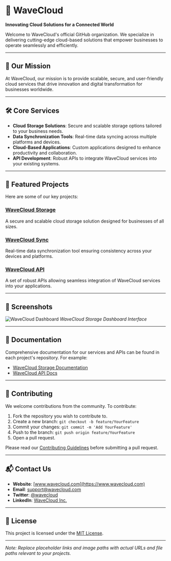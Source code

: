 # 🌊 WaveCloud

**Innovating Cloud Solutions for a Connected World**

Welcome to WaveCloud's official GitHub organization. We specialize in delivering cutting-edge cloud-based solutions that empower businesses to operate seamlessly and efficiently.

---

## 🚀 Our Mission

At WaveCloud, our mission is to provide scalable, secure, and user-friendly cloud services that drive innovation and digital transformation for businesses worldwide.

---

## 🛠️ Core Services

- **Cloud Storage Solutions**: Secure and scalable storage options tailored to your business needs.
- **Data Synchronization Tools**: Real-time data syncing across multiple platforms and devices.
- **Cloud-Based Applications**: Custom applications designed to enhance productivity and collaboration.
- **API Development**: Robust APIs to integrate WaveCloud services into your existing systems.

---

## 📂 Featured Projects

Here are some of our key projects:

### [WaveCloud Storage](https://github.com/wavecloud/wavecloud-storage)

A secure and scalable cloud storage solution designed for businesses of all sizes.

### [WaveCloud Sync](https://github.com/wavecloud/wavecloud-sync)

Real-time data synchronization tool ensuring consistency across your devices and platforms.

### [WaveCloud API](https://github.com/wavecloud/wavecloud-api)

A set of robust APIs allowing seamless integration of WaveCloud services into your applications.

---

## 📸 Screenshots

![WaveCloud Dashboard](assets/images/wavecloud-dashboard.png)
*WaveCloud Storage Dashboard Interface*

---

## 📖 Documentation

Comprehensive documentation for our services and APIs can be found in each project's repository. For example:

- [WaveCloud Storage Documentation](https://github.com/wavecloud/wavecloud-storage/wiki)
- [WaveCloud API Docs](https://github.com/wavecloud/wavecloud-api/wiki)

---

## 🤝 Contributing

We welcome contributions from the community. To contribute:

1. Fork the repository you wish to contribute to.
2. Create a new branch: `git checkout -b feature/YourFeature`
3. Commit your changes: `git commit -m 'Add YourFeature'`
4. Push to the branch: `git push origin feature/YourFeature`
5. Open a pull request.

Please read our [Contributing Guidelines](CONTRIBUTING.md) before submitting a pull request.

---

## 📬 Contact Us

- **Website**: [www.wavecloud.com](https://www.wavecloud.com)
- **Email**: [support@wavecloud.com](mailto:support@wavecloud.com)
- **Twitter**: [@wavecloud](https://twitter.com/wavecloud)
- **LinkedIn**: [WaveCloud Inc.](https://www.linkedin.com/company/wavecloud)

---

## 📄 License

This project is licensed under the [MIT License](LICENSE).

---

*Note: Replace placeholder links and image paths with actual URLs and file paths relevant to your projects.*
